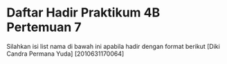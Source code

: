 # Daftar Hadir Praktikum 4B Pertemuan 7
Silahkan isi list nama di bawah ini apabila hadir dengan format berikut
[Diki Candra Permana Yuda] [2010631170064]

